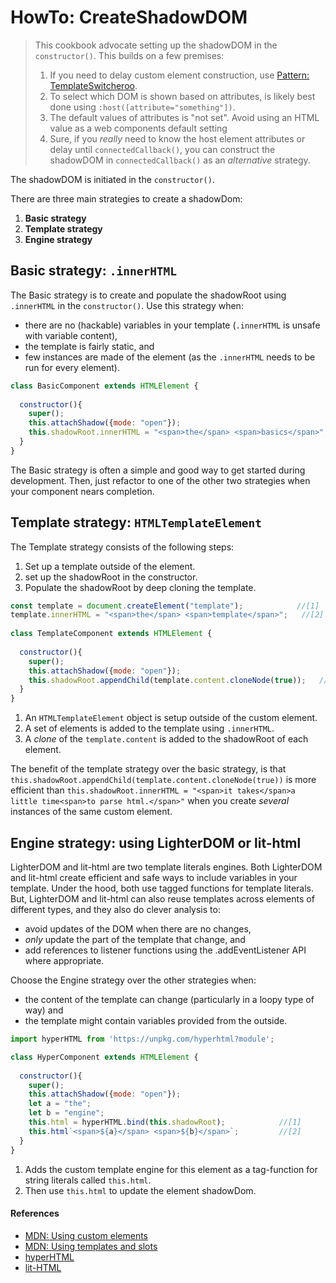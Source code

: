 # HowTo: CreateShadowDOM

> This cookbook advocate setting up the shadowDOM in the `constructor()`. 
> This builds on a few premises:
> 1. If you need to delay custom element construction, use [Pattern: TemplateSwitcheroo](6_Pattern_TemplateSwitcheroo).
> 2. To select which DOM is shown based on attributes, is likely best done using 
> `:host([attribute="something"])`.
> 3. The default values of attributes is "not set". Avoid using an HTML value as a web components
> default setting
> 4. Sure, if you *really* need to know the host element attributes or delay until `connectedCallback()`, 
> you can construct the shadowDOM in `connectedCallback()` as an *alternative* strategy.

The shadowDOM is initiated in the `constructor()`. 

There are three main strategies to create a shadowDom:
1. **Basic strategy** 
2. **Template strategy**
3. **Engine strategy**

## Basic strategy: `.innerHTML`

The Basic strategy is to create and populate the shadowRoot using `.innerHTML` in the `constructor()`. 
Use this strategy when:
 * there are no (hackable) variables in your template (`.innerHTML` is unsafe with variable content),
 * the template is fairly static, and
 * few instances are made of the element (as the `.innerHTML` needs to be run for every element).

```javascript
class BasicComponent extends HTMLElement {
  
  constructor(){                                                    
    super();
    this.attachShadow({mode: "open"});
    this.shadowRoot.innerHTML = "<span>the</span> <span>basics</span>";
  }
}
```

The Basic strategy is often a simple and good way to get started during development. 
Then, just refactor to one of the other two strategies when your component nears completion.

## Template strategy: `HTMLTemplateElement`

The Template strategy consists of the following steps:
1. Set up a template outside of the element.
2. set up the shadowRoot in the constructor.
3. Populate the shadowRoot by deep cloning the template. 

```javascript
const template = document.createElement("template");            //[1]
template.innerHTML = "<span>the</span> <span>template</span>";   //[2]
                                                
class TemplateComponent extends HTMLElement {
  
  constructor(){
    super();
    this.attachShadow({mode: "open"});
    this.shadowRoot.appendChild(template.content.cloneNode(true));   //[3]
  }
}
```
1. An `HTMLTemplateElement` object is setup outside of the custom element.
2. A set of elements is added to the template using `.innerHTML`.
3. A *clone* of the `template.content` is added to the shadowRoot of each element. 

The benefit of the template strategy over the basic strategy, is that 
`this.shadowRoot.appendChild(template.content.cloneNode(true))` is more efficient than 
`this.shadowRoot.innerHTML = "<span>it takes</span>a little time<span>to parse html.</span>"`
when you create *several* instances of the same custom element.

## Engine strategy:  using LighterDOM or lit-html

LighterDOM and lit-html are two template literals engines.
Both LighterDOM and lit-html create efficient and safe ways to include variables in your template.
Under the hood, both use tagged functions for template literals.
But, LighterDOM and lit-html can also reuse templates across elements of different types,
and they also do clever analysis to:
* avoid updates of the DOM when there are no changes,
* *only* update the part of the template that change, and
* add references to listener functions using the .addEventListener API where appropriate.

Choose the Engine strategy over the other strategies when:
   * the content of the template can change (particularly in a loopy type of way) and
   * the template might contain variables provided from the outside.

```javascript
import hyperHTML from 'https://unpkg.com/hyperhtml?module';

class HyperComponent extends HTMLElement {
  
  constructor(){
    super();
    this.attachShadow({mode: "open"});
    let a = "the";
    let b = "engine";
    this.html = hyperHTML.bind(this.shadowRoot);            //[1]
    this.html`<span>${a}</span> <span>${b}</span>`;         //[2]
  }
}
```
1. Adds the custom template engine for this element as a 
tag-function for string literals called `this.html`.
2. Then use `this.html` to update the element shadowDom.
                              
#### References
* [MDN: Using custom elements](https://developer.mozilla.org/en-US/docs/Web/Web_Components/Using_custom_elements)
* [MDN: Using templates and slots](https://developer.mozilla.org/en-US/docs/Web/Web_Components/Using_templates_and_slots)
* [hyperHTML](https://viperhtml.js.org/hyper.html)
* [lit-HTML](https://github.com/Polymer/lit-html)                                                                                           
